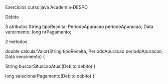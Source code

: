 Exercícios curso java Academia-DESPO

Débito 

3 atributos 
String tipoReceita;
PeriodoApuracao periodoApuracao; 
Data vencimento;
long nrPagamento;

2 metodos

double calcularValor(String tipoReceita, PeriodoApuracao periodoApuracao, Data vencimento) {

String buscarSituacaoAtual(Debito debito) {

long selecionarPagamento(Debito debito) {